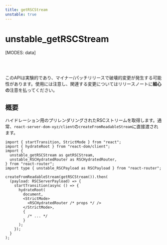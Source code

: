 ```yaml
---
title: getRSCStream
unstable: true
---
```


# unstable_getRSCStream

[MODES: data]

<br />
<br />

<docs-warning>このAPIは実験的であり、マイナー/パッチリリースで破壊的変更が発生する可能性があります。使用には注意し、関連する変更についてはリリースノートに**細心の**注意を払ってください。</docs-warning>

## 概要

ハイドレーション用のプリレンダリングされたRSCストリームを取得します。通常、`react-server-dom-xyz/client`の`createFromReadableStream`に直接渡されます。

```tsx filename=entry.browser.ts
import { startTransition, StrictMode } from "react";
import { hydrateRoot } from "react-dom/client";
import {
  unstable_getRSCStream as getRSCStream,
  unstable_RSCHydratedRouter as RSCHydratedRouter,
} from "react-router";
import type { unstable_RSCPayload as RSCPayload } from "react-router";

createFromReadableStream(getRSCStream()).then(
  (payload: RSCServerPayload) => {
    startTransition(async () => {
      hydrateRoot(
        document,
        <StrictMode>
          <RSCHydratedRouter /* props */ />
        </StrictMode>,
        {
          /* ... */
        }
      );
    });
  }
);
```